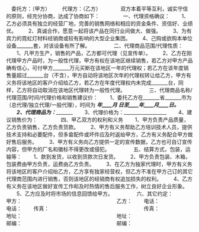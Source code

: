 
 


　委托方：（甲方）
　　代理方：（乙方）　　
　　双方本着平等互利，诚实守信的原则，经充分协商，达成了协商如下：
　　
　　一、代理资格确议：
　　1、乙方必须具有独立的经营厂地，完善的销售网络和相应的资金条件、资信好、业绩优。
　　2、真诚合作，愿意一起将该产品在同行业间做大、做强。
　　3、为有宾力的霓虹灯材料经销商或较有影响的大型企业集团。
　　4、己购或欲购本单位设备_______套，对该设备有所了解。
　　
　　二、代理商品范围/代理性质：
　　1、凡甲方生产，销售的产品，乙方都可代理（见宣传单）。
　　2、乙方在刚代理甲方产品时，为一般性代理，甲方有权在该地区继续销售，若乙方对甲方产品确有信心，可付甲方_______万元买断在该地区一年的代理权；若乙方在该年度销售量超过_______台（不含），甲方自动将该地区次年的代理权转让给乙方，甲方有义务将该地区的客户介绍给乙方，若乙方在年度代理权内未完成_______台，同样，乙方将自动取消在该地区代理转为一般性代理。
　　
　　三、代理商品名称/代理范围/时间/代理价格和销售建议价：
　　1、委托乙方在_______省_______市为（总代理/独立代理/一般代理），时间为 _______年____月 ____日至____年____月____日。
　　2、代理商品为：__________________
　　3、代理价格为：__________________
　　4、建议销售价为：
　　
　　四、甲乙双方的权利和义务
　　1、甲方负责产品质量，乙方负责销售，乙方负责货款。
　　2、甲方有义务帮助乙方培训技术人员，提供技术支持和必要配件，但多畲配件或坏件应及时返绐甲方，乙方有义务配合甲方做好售后服务。
　　3、甲方有义务向乙方提供一定的宣传数据，乙方也可自订宣传内容，但甲方的厂名和徽标不得更改或侵犯。
　　
　　五、结算方式，包装，运输等：
　　1、款到发货，以收到货款次日发货。
　　2、甲方负责包装、木箱，包装费由甲方负责，运费由乙方负责。
　　3、在乙方为独家代理时，甲方有义务将该地区的客户介绍绐乙方，乙方享有独家经营权，但乙方不准在甲方己订的其它代理商范围内进行销售，否则该地区的经销商有权追加损失的权利。
　　4、乙方有义务在该地区做好宣传工作和及时热情的售后服务工作，树立良好企业形象。
　　5、乙方应及时将市场的信息回馈给甲方。
　　
　　六、其它约定：　　
　　甲方：　　　　　　　　　　　　　　　　　　 乙方：
　　电话：　　　　　　　　　　　　　　　　　　 电话：
　　传真：　　　　　　　　　　　　　　　　　　 传真：　　　　　　　　　　　　　　　　　
　　地址：　　　　　　　　　　　　　　　　　　 地址：　　　　　　　　　　　　　　　　　
　　邮编：　　　　　　　　　　　　　　　　　　 邮编：
 


 

 
 
 
 
 
  


  
 

  


  


  
 
 
 
 

